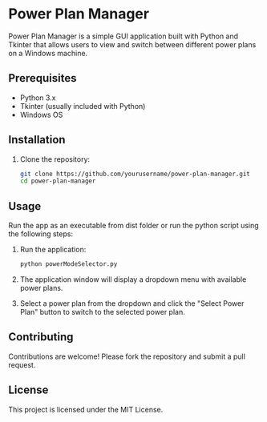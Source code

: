 # Power Plan Manager

Power Plan Manager is a simple GUI application built with Python and Tkinter that allows users to view and switch between different power plans on a Windows machine.

## Prerequisites

- Python 3.x
- Tkinter (usually included with Python)
- Windows OS

## Installation

1. Clone the repository:
    ```sh
    git clone https://github.com/yourusername/power-plan-manager.git
    cd power-plan-manager
    ```

## Usage

Run the app as an executable from dist folder or run the python script using the following steps:

1. Run the application:
    ```sh
    python powerModeSelector.py
    ```

2. The application window will display a dropdown menu with available power plans.

3. Select a power plan from the dropdown and click the "Select Power Plan" button to switch to the selected power plan.

## Contributing

Contributions are welcome! Please fork the repository and submit a pull request.

## License

This project is licensed under the MIT License.